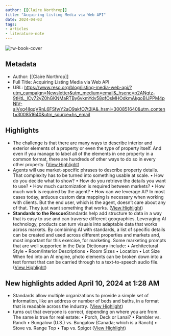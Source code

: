 ```yaml
---
author: [[Claire Northrop]]
title: "Acquiring Listing Media via Web API"
date: 2024-04-03
tags: 
- articles
- literature-note
---
```

![rw-book-cover](https://www.reso.org/wp-content/uploads/2024/02/AquiringLisingMedia_Set_Image.png)

## Metadata
- Author: [[Claire Northrop]]
- Full Title: Acquiring Listing Media via Web API
- URL: https://www.reso.org/blog/listing-media-web-api/?utm_campaign=Newsletter&utm_medium=email&_hsenc=p2ANqtz-9tHtL_lCy72yZ0hGKNMaRTBy6vkmYdv58qfOsMHOdkmAkgoBIJPPM4pNlV-aIVxg4lIqqVRnL6FSfwY2aO9akfO7t3lA&_hsmi=300851640&utm_content=300851640&utm_source=hs_email

## Highlights
- The challenge is that there are many ways to describe interior and exterior elements of a property or even the type of property itself. And even if you manage to label all of the elements in one property in a common format, there are hundreds of other ways to do so in every other property. ([View Highlight](https://read.readwise.io/read/01hthfyx5j53hqctf3nymbyqp1))
- Agents will use market-specific phrases to describe property details. That complexity has to be turned into something usable at scale.
  • How do you decide what to show?
  • How do you retrieve the details you want to use?
  • How much customization is required between markets?
  • How much work is required by the agent?
  • How can we leverage AI?
  In most cases today, arduous custom data mapping is necessary when working with clients. But the end user, which is the agent, doesn’t care about any of that. They just want something that works. ([View Highlight](https://read.readwise.io/read/01hthfze3pyjnrm6p2q5admtfw))
- ****Standards to the Rescue****Standards help add structure to data in a way that is easy to use and can traverse different geographies.
  Leveraging AI technology, products can turn visuals into adaptable data that works across markets.
  By combining AI with standards, a list of specific details can be created and used across different properties and markets and, most important for this exercise, for marketing.
  Some marketing prompts that are well supported in the Data Dictionary include:
  • Architectural Style
  • Room/Interior Descriptions
  • Room Sizes
  • Location
  • Lot Size
  When fed into an AI engine, photo elements can be broken down into a text format that can be carried through to a text-to-speech audio file. ([View Highlight](https://read.readwise.io/read/01hthfzsnxf9sn1wwp9r0jnxa0))
## New highlights added April 10, 2024 at 1:28 AM
- Standards allow multiple organizations to provide a simple set of information, like an address or number of beds and baths, in a format that is readable across the industry. ([View Highlight](https://read.readwise.io/read/01hv28p3zf6k0p5850d1gp6q0k))
- turns out that everyone is correct, depending on where you are from. The same is true for real estate:
  • Porch, Deck or Lanai?
  • Rambler vs. Ranch
  • Bungalow (U.S.) vs. Bungalow (Canada; which is a Ranch)
  • Stove vs. Range Top
  • Tap vs. Spigot ([View Highlight](https://read.readwise.io/read/01hv28phdxydzrbbr925d3yqyx))

